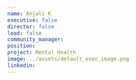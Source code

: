 ```yaml
---
name: Anjali K
executive: false
director: false
lead: false
community_manager:   
position:  
project: Mental Health
image: ../assets/default_exec_image.png
linkedin: 
---
```


